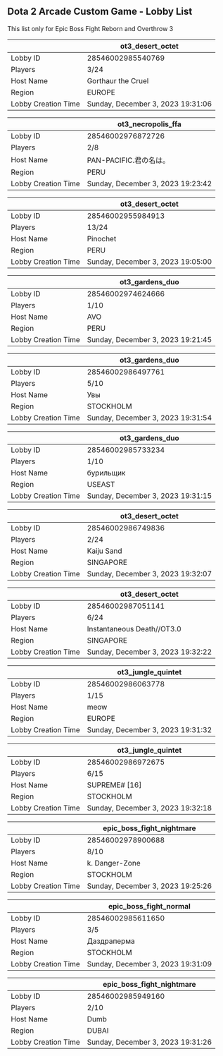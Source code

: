 ## Dota 2 Arcade Custom Game - Lobby List

This list only for Epic Boss Fight Reborn and Overthrow 3

|  | ot3_desert_octet |
| ------ | ------ |
| Lobby ID | 28546002985540769 |
| Players | 3/24 |
| Host Name | Gorthaur the Cruel |
| Region | EUROPE |
| Lobby Creation Time | Sunday, December 3, 2023 19:31:06 |


|  | ot3_necropolis_ffa |
| ------ | ------ |
| Lobby ID | 28546002976872726 |
| Players | 2/8 |
| Host Name | PAN-PACIFIC.君の名は。 |
| Region | PERU |
| Lobby Creation Time | Sunday, December 3, 2023 19:23:42 |


|  | ot3_desert_octet |
| ------ | ------ |
| Lobby ID | 28546002955984913 |
| Players | 13/24 |
| Host Name | Pinochet |
| Region | PERU |
| Lobby Creation Time | Sunday, December 3, 2023 19:05:00 |


|  | ot3_gardens_duo |
| ------ | ------ |
| Lobby ID | 28546002974624666 |
| Players | 1/10 |
| Host Name | AVO |
| Region | PERU |
| Lobby Creation Time | Sunday, December 3, 2023 19:21:45 |


|  | ot3_gardens_duo |
| ------ | ------ |
| Lobby ID | 28546002986497761 |
| Players | 5/10 |
| Host Name | Увы |
| Region | STOCKHOLM |
| Lobby Creation Time | Sunday, December 3, 2023 19:31:54 |


|  | ot3_gardens_duo |
| ------ | ------ |
| Lobby ID | 28546002985733234 |
| Players | 1/10 |
| Host Name | бурильщик |
| Region | USEAST |
| Lobby Creation Time | Sunday, December 3, 2023 19:31:15 |


|  | ot3_desert_octet |
| ------ | ------ |
| Lobby ID | 28546002986749836 |
| Players | 2/24 |
| Host Name | Kaiju Sand |
| Region | SINGAPORE |
| Lobby Creation Time | Sunday, December 3, 2023 19:32:07 |


|  | ot3_desert_octet |
| ------ | ------ |
| Lobby ID | 28546002987051141 |
| Players | 6/24 |
| Host Name | Instantaneous Death//OT3.0 |
| Region | SINGAPORE |
| Lobby Creation Time | Sunday, December 3, 2023 19:32:22 |


|  | ot3_jungle_quintet |
| ------ | ------ |
| Lobby ID | 28546002986063778 |
| Players | 1/15 |
| Host Name | meow |
| Region | EUROPE |
| Lobby Creation Time | Sunday, December 3, 2023 19:31:32 |


|  | ot3_jungle_quintet |
| ------ | ------ |
| Lobby ID | 28546002986972675 |
| Players | 6/15 |
| Host Name | SUPREME# [16] |
| Region | STOCKHOLM |
| Lobby Creation Time | Sunday, December 3, 2023 19:32:18 |


|  | epic_boss_fight_nightmare |
| ------ | ------ |
| Lobby ID | 28546002978900688 |
| Players | 8/10 |
| Host Name | k. Danger-Zone |
| Region | STOCKHOLM |
| Lobby Creation Time | Sunday, December 3, 2023 19:25:26 |


|  | epic_boss_fight_normal |
| ------ | ------ |
| Lobby ID | 28546002985611650 |
| Players | 3/5 |
| Host Name | Даздраперма |
| Region | STOCKHOLM |
| Lobby Creation Time | Sunday, December 3, 2023 19:31:09 |


|  | epic_boss_fight_nightmare |
| ------ | ------ |
| Lobby ID | 28546002985949160 |
| Players | 2/10 |
| Host Name | Dumb |
| Region | DUBAI |
| Lobby Creation Time | Sunday, December 3, 2023 19:31:26 |


